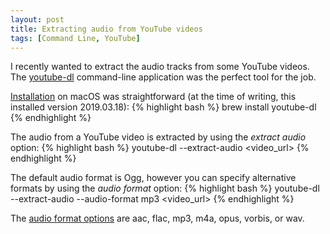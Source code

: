 ```yaml
---
layout: post
title: Extracting audio from YouTube videos
tags: [Command Line, YouTube]
---
```


I recently wanted to extract the audio tracks from some YouTube videos. The [youtube-dl](https://ytdl-org.github.io/youtube-dl/) command-line application was the perfect tool for the job.

[Installation](https://github.com/ytdl-org/youtube-dl#installation) on macOS was straightforward (at the time of writing, this installed version 2019.03.18):
{% highlight bash %}
brew install youtube-dl
{% endhighlight %}

The audio from a YouTube video is extracted by using the _extract audio_ option:
{% highlight bash %}
youtube-dl --extract-audio <video_url>
{% endhighlight %}

The default audio format is Ogg, however you can specify alternative formats by using the _audio format_ option:
{% highlight bash %}
youtube-dl --extract-audio --audio-format mp3 <video_url>
{% endhighlight %}

The [audio format options](https://github.com/ytdl-org/youtube-dl#options) are aac, flac, mp3, m4a, opus, vorbis, or wav.